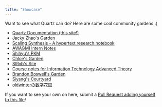 ```yaml
---
title: "Showcase"
---
```


Want to see what Quartz can do? Here are some cool community gardens :)

- [Quartz Documentation (this site!)](https://quartz.jzhao.xyz/)
- [Jacky Zhao's Garden](https://jzhao.xyz/)
- [Scaling Synthesis - A hypertext research notebook](https://scalingsynthesis.com/)
- [AWAGMI Intern Notes](https://notes.awagmi.xyz/)
- [Shihyu's PKM](https://shihyuho.github.io/pkm/)
- [Chloe's Garden](https://garden.chloeabrasada.online/)
- [SlRvb's Site](https://slrvb.github.io/Site/)
- [Course notes for Information Technology Advanced Theory](https://a2itnotes.github.io/quartz/)
- [Brandon Boswell's Garden](https://brandonkboswell.com)
- [Siyang's Courtyard](https://siyangsun.github.io/courtyard/)
- [oldwinterの数字花园](https://garden.oldwinter.top/)

If you want to see your own on here, submit a [Pull Request adding yourself to this file](https://github.com/jackyzha0/quartz/blob/hugo/content/notes/showcase.md)!

